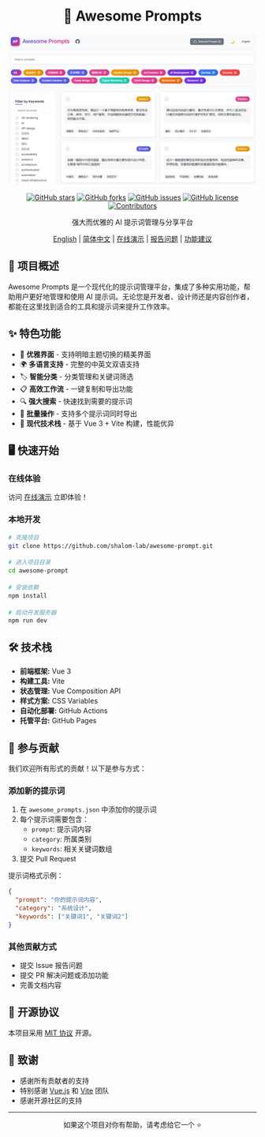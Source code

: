 <div align="center">

# 🌟 Awesome Prompts

![Awesome Prompts](./images/awesome.png)

[![GitHub stars](https://img.shields.io/github/stars/shalom-lab/awesome-prompt?style=flat-square)](https://github.com/shalom-lab/awesome-prompt/stargazers)
[![GitHub forks](https://img.shields.io/github/forks/shalom-lab/awesome-prompt?style=flat-square)](https://github.com/shalom-lab/awesome-prompt/network)
[![GitHub issues](https://img.shields.io/github/issues/shalom-lab/awesome-prompt?style=flat-square)](https://github.com/shalom-lab/awesome-prompt/issues)
[![GitHub license](https://img.shields.io/github/license/shalom-lab/awesome-prompt?style=flat-square)](https://github.com/shalom-lab/awesome-prompt/blob/main/LICENSE)
[![Contributors](https://img.shields.io/github/contributors/shalom-lab/awesome-prompt?style=flat-square)](https://github.com/shalom-lab/awesome-prompt/graphs/contributors)

强大而优雅的 AI 提示词管理与分享平台

[English](./README.md) | [简体中文](./README.zh-CN.md) | [在线演示](https://shalom-lab.github.io/awesome-prompt/) | [报告问题](https://github.com/shalom-lab/awesome-prompt/issues) | [功能建议](https://github.com/shalom-lab/awesome-prompt/issues)

</div>

## 🎯 项目概述

Awesome Prompts 是一个现代化的提示词管理平台，集成了多种实用功能，帮助用户更好地管理和使用 AI 提示词。无论您是开发者、设计师还是内容创作者，都能在这里找到适合的工具和提示词来提升工作效率。

## ✨ 特色功能

- 🎨 **优雅界面** - 支持明暗主题切换的精美界面
- 🌍 **多语言支持** - 完整的中英文双语支持
- 🏷️ **智能分类** - 分类管理和关键词筛选
- 📋 **高效工作流** - 一键复制和导出功能
- 🔍 **强大搜索** - 快速找到需要的提示词
- 💾 **批量操作** - 支持多个提示词同时导出
- 🚀 **现代技术栈** - 基于 Vue 3 + Vite 构建，性能优异

## 🖥 快速开始

### 在线体验

访问 [在线演示](https://shalom-lab.github.io/awesome-prompt/) 立即体验！

### 本地开发

```bash
# 克隆项目
git clone https://github.com/shalom-lab/awesome-prompt.git

# 进入项目目录
cd awesome-prompt

# 安装依赖
npm install

# 启动开发服务器
npm run dev
```

## 🛠️ 技术栈

- **前端框架:** Vue 3
- **构建工具:** Vite
- **状态管理:** Vue Composition API
- **样式方案:** CSS Variables
- **自动化部署:** GitHub Actions
- **托管平台:** GitHub Pages

## 🤝 参与贡献

我们欢迎所有形式的贡献！以下是参与方式：

### 添加新的提示词

1. 在 `awesome_prompts.json` 中添加你的提示词
2. 每个提示词需要包含：
   - `prompt`: 提示词内容
   - `category`: 所属类别
   - `keywords`: 相关关键词数组
3. 提交 Pull Request

提示词格式示例：
```json
{
  "prompt": "你的提示词内容",
  "category": "系统设计",
  "keywords": ["关键词1", "关键词2"]
}
```

### 其他贡献方式

- 提交 Issue 报告问题
- 提交 PR 解决问题或添加功能
- 完善文档内容

## 📝 开源协议

本项目采用 [MIT 协议](./LICENSE) 开源。

## 🙏 致谢

- 感谢所有贡献者的支持
- 特别感谢 [Vue.js](https://vuejs.org/) 和 [Vite](https://vitejs.dev/) 团队
- 感谢开源社区的支持

---

<div align="center">

如果这个项目对你有帮助，请考虑给它一个 ⭐️

</div>